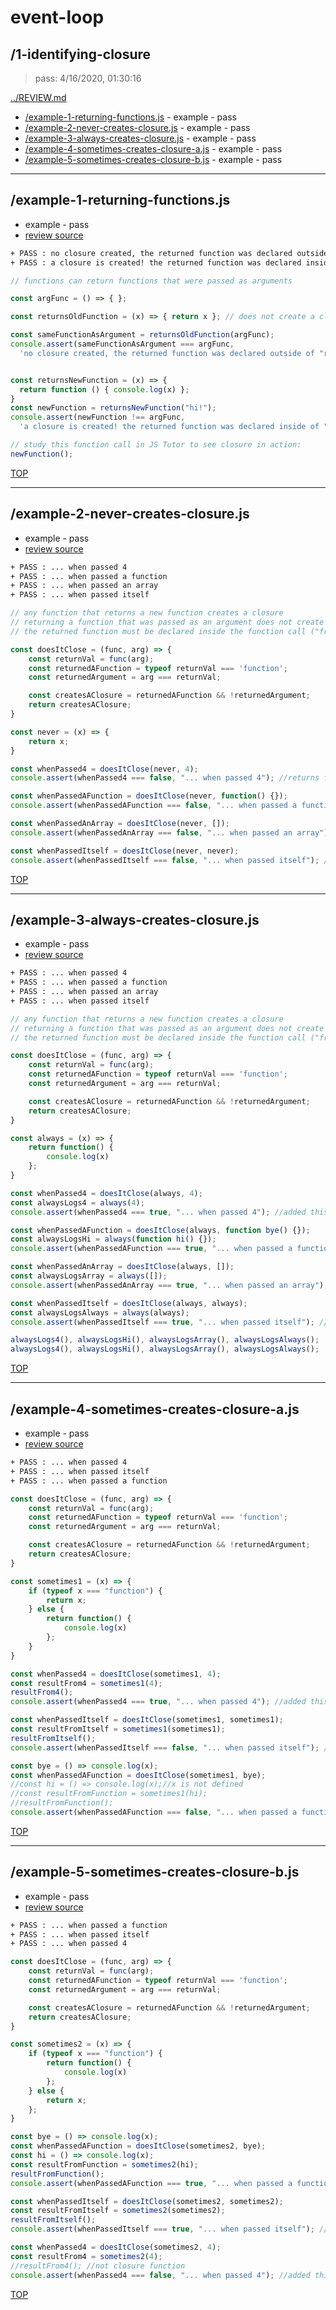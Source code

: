 # event-loop 

## /1-identifying-closure

> pass: 4/16/2020, 01:30:16 

[../REVIEW.md](../REVIEW.md)

* [/example-1-returning-functions.js](#example-1-returning-functionsjs) - example - pass
* [/example-2-never-creates-closure.js](#example-2-never-creates-closurejs) - example - pass
* [/example-3-always-creates-closure.js](#example-3-always-creates-closurejs) - example - pass
* [/example-4-sometimes-creates-closure-a.js](#example-4-sometimes-creates-closure-ajs) - example - pass
* [/example-5-sometimes-creates-closure-b.js](#example-5-sometimes-creates-closure-bjs) - example - pass

---

## /example-1-returning-functions.js

* example - pass
* [review source](./example-1-returning-functions.js)

```txt
+ PASS : no closure created, the returned function was declared outside of "returnsOldfunction"
+ PASS : a closure is created! the returned function was declared inside of "returnsNewFunction"
```

```js
// functions can return functions that were passed as arguments

const argFunc = () => { };

const returnsOldFunction = (x) => { return x }; // does not create a closure

const sameFunctionAsArgument = returnsOldFunction(argFunc);
console.assert(sameFunctionAsArgument === argFunc,
  'no closure created, the returned function was declared outside of "returnsOldfunction"');;


const returnsNewFunction = (x) => {
  return function () { console.log(x) };
}
const newFunction = returnsNewFunction("hi!");
console.assert(newFunction !== argFunc,
  'a closure is created! the returned function was declared inside of "returnsNewFunction"');

// study this function call in JS Tutor to see closure in action:
newFunction();

```

[TOP](#event-loop)

---

## /example-2-never-creates-closure.js

* example - pass
* [review source](./example-2-never-creates-closure.js)

```txt
+ PASS : ... when passed 4
+ PASS : ... when passed a function
+ PASS : ... when passed an array
+ PASS : ... when passed itself
```

```js
// any function that returns a new function creates a closure
// returning a function that was passed as an argument does not create a closure
// the returned function must be declared inside the function call ("frame" on js tutor)

const doesItClose = (func, arg) => {
    const returnVal = func(arg);
    const returnedAFunction = typeof returnVal === 'function';
    const returnedArgument = arg === returnVal;

    const createsAClosure = returnedAFunction && !returnedArgument;
    return createsAClosure;
}

const never = (x) => {
    return x;
}

const whenPassed4 = doesItClose(never, 4);
console.assert(whenPassed4 === false, "... when passed 4"); //returns false

const whenPassedAFunction = doesItClose(never, function() {});
console.assert(whenPassedAFunction === false, "... when passed a function"); //returns false

const whenPassedAnArray = doesItClose(never, []);
console.assert(whenPassedAnArray === false, "... when passed an array"); //returns false

const whenPassedItself = doesItClose(never, never);
console.assert(whenPassedItself === false, "... when passed itself"); //returns false
```

[TOP](#event-loop)

---

## /example-3-always-creates-closure.js

* example - pass
* [review source](./example-3-always-creates-closure.js)

```txt
+ PASS : ... when passed 4
+ PASS : ... when passed a function
+ PASS : ... when passed an array
+ PASS : ... when passed itself
```

```js
// any function that returns a new function creates a closure
// returning a function that was passed as an argument does not create a closure
// the returned function must be declared inside the function call ("frame" on js tutor)

const doesItClose = (func, arg) => {
    const returnVal = func(arg);
    const returnedAFunction = typeof returnVal === 'function';
    const returnedArgument = arg === returnVal;

    const createsAClosure = returnedAFunction && !returnedArgument;
    return createsAClosure;
}

const always = (x) => {
    return function() {
        console.log(x)
    };
}

const whenPassed4 = doesItClose(always, 4);
const alwaysLogs4 = always(4);
console.assert(whenPassed4 === true, "... when passed 4"); //added this test assertion and returns true

const whenPassedAFunction = doesItClose(always, function bye() {});
const alwaysLogsHi = always(function hi() {});
console.assert(whenPassedAFunction === true, "... when passed a function"); //added this test assertion and returns true

const whenPassedAnArray = doesItClose(always, []);
const alwaysLogsArray = always([]);
console.assert(whenPassedAnArray === true, "... when passed an array"); //added this test assertion and returns true

const whenPassedItself = doesItClose(always, always);
const alwaysLogsAlways = always(always);
console.assert(whenPassedItself === true, "... when passed itself"); //added this test assertion and returns true

alwaysLogs4(), alwaysLogsHi(), alwaysLogsArray(), alwaysLogsAlways();
alwaysLogs4(), alwaysLogsHi(), alwaysLogsArray(), alwaysLogsAlways();
```

[TOP](#event-loop)

---

## /example-4-sometimes-creates-closure-a.js

* example - pass
* [review source](./example-4-sometimes-creates-closure-a.js)

```txt
+ PASS : ... when passed 4
+ PASS : ... when passed itself
+ PASS : ... when passed a function
```

```js
const doesItClose = (func, arg) => {
    const returnVal = func(arg);
    const returnedAFunction = typeof returnVal === 'function';
    const returnedArgument = arg === returnVal;

    const createsAClosure = returnedAFunction && !returnedArgument;
    return createsAClosure;
}

const sometimes1 = (x) => {
    if (typeof x === "function") {
        return x;
    } else {
        return function() {
            console.log(x)
        };
    }
}

const whenPassed4 = doesItClose(sometimes1, 4);
const resultFrom4 = sometimes1(4);
resultFrom4();
console.assert(whenPassed4 === true, "... when passed 4"); //added this test assertion and returns true

const whenPassedItself = doesItClose(sometimes1, sometimes1);
const resultFromItself = sometimes1(sometimes1);
resultFromItself();
console.assert(whenPassedItself === false, "... when passed itself"); //added this test assertion and returns false

const bye = () => console.log(x);
const whenPassedAFunction = doesItClose(sometimes1, bye);
//const hi = () => console.log(x);//x is not defined
//const resultFromFunction = sometimes1(hi);
//resultFromFunction();
console.assert(whenPassedAFunction === false, "... when passed a function"); //added this test assertion and returns false
```

[TOP](#event-loop)

---

## /example-5-sometimes-creates-closure-b.js

* example - pass
* [review source](./example-5-sometimes-creates-closure-b.js)

```txt
+ PASS : ... when passed a function
+ PASS : ... when passed itself
+ PASS : ... when passed 4
```

```js
const doesItClose = (func, arg) => {
    const returnVal = func(arg);
    const returnedAFunction = typeof returnVal === 'function';
    const returnedArgument = arg === returnVal;

    const createsAClosure = returnedAFunction && !returnedArgument;
    return createsAClosure;
}

const sometimes2 = (x) => {
    if (typeof x === "function") {
        return function() {
            console.log(x)
        };
    } else {
        return x;
    };
}

const bye = () => console.log(x);
const whenPassedAFunction = doesItClose(sometimes2, bye);
const hi = () => console.log(x);
const resultFromFunction = sometimes2(hi);
resultFromFunction();
console.assert(whenPassedAFunction === true, "... when passed a function"); //added this test assertion and returns true

const whenPassedItself = doesItClose(sometimes2, sometimes2);
const resultFromItself = sometimes2(sometimes2);
resultFromItself();
console.assert(whenPassedItself === true, "... when passed itself"); //added this test assertion and returns true

const whenPassed4 = doesItClose(sometimes2, 4);
const resultFrom4 = sometimes2(4);
//resultFrom4(); //not closure function
console.assert(whenPassed4 === false, "... when passed 4"); //added this test assertion and returns false
```

[TOP](#event-loop)

